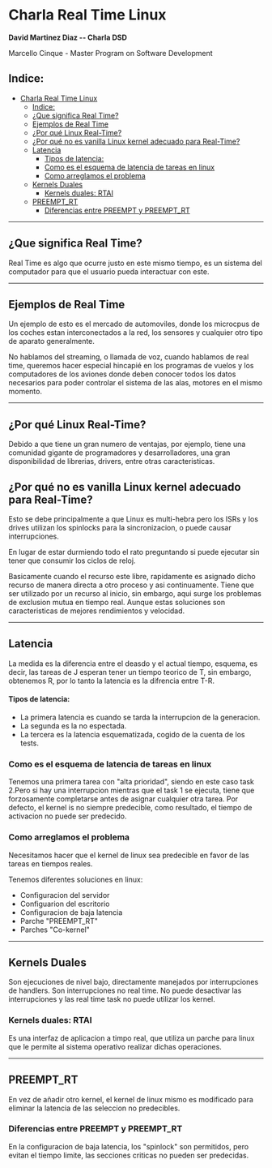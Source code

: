 # Charla Real Time Linux

**David Martinez Diaz -- Charla DSD**

Marcello Cinque - Master Program on Software Development

## Indice:

- [Charla Real Time Linux](#charla-real-time-linux)
  - [Indice:](#indice)
  - [¿Que significa Real Time?](#que-significa-real-time)
  - [Ejemplos de Real Time](#ejemplos-de-real-time)
  - [¿Por qué Linux Real-Time?](#por-qué-linux-real-time)
  - [¿Por qué no es vanilla Linux kernel adecuado para Real-Time?](#por-qué-no-es-vanilla-linux-kernel-adecuado-para-real-time)
  - [Latencia](#latencia)
      - [Tipos de latencia:](#tipos-de-latencia)
    - [Como es el esquema de latencia de tareas en linux](#como-es-el-esquema-de-latencia-de-tareas-en-linux)
    - [Como arreglamos el problema](#como-arreglamos-el-problema)
  - [Kernels Duales](#kernels-duales)
    - [Kernels duales: RTAI](#kernels-duales-rtai)
  - [PREEMPT\_RT](#preempt_rt)
    - [Diferencias entre PREEMPT y PREEMPT\_RT](#diferencias-entre-preempt-y-preempt_rt)

---
## ¿Que significa Real Time?

Real Time es algo que ocurre justo en este mismo tiempo, es un sistema del computador para que el usuario pueda interactuar con este.

---
## Ejemplos de Real Time

Un ejemplo de esto es el mercado de automoviles, donde los microcpus de los coches estan interconectados a la red, los sensores y cualquier otro tipo de aparato generalmente.

No hablamos del streaming, o llamada de voz, cuando hablamos de real time, queremos hacer especial hincapié en los programas de vuelos y los computadores de los aviones donde deben conocer todos los datos necesarios para poder controlar el sistema de las alas, motores en el mismo momento.

---

## ¿Por qué Linux Real-Time?

Debido a que tiene un gran numero de ventajas, por ejemplo, tiene una comunidad gigante de programadores y desarrolladores, una gran disponibilidad de librerias, drivers, entre otras caracteristicas.

## ¿Por qué no es vanilla Linux kernel adecuado para Real-Time?

Esto se debe principalmente a que Linux es multi-hebra pero los ISRs y los drives utilizan los spinlocks para la sincronizacion, o puede causar interrupciones.

En lugar de estar durmiendo todo el rato preguntando si puede ejecutar sin tener que consumir los ciclos de reloj.

Basicamente cuando el recurso este libre, rapidamente es asignado dicho recurso de manera directa a otro proceso y asi continuamente. Tiene que ser utilizado por un recurso al inicio, sin embargo, aqui surge los problemas de exclusion mutua en tiempo real. Aunque estas soluciones son caracteristicas de mejores rendimientos y velocidad.

---

## Latencia

La medida es la diferencia entre el deasdo y el actual tiempo, esquema, es decir, las tareas de J esperan tener un tiempo teorico de T, sin embargo, obtenemos R, por lo tanto la latencia es la difrencia entre T-R.

#### Tipos de latencia:

* La primera latencia es cuando se tarda la interrupcion de la generacion.
* La segunda es la no espectada.
* La tercera es la latencia esquematizada, cogido de la cuenta de los tests.

### Como es el esquema de latencia de tareas en linux

Tenemos una primera tarea con "alta prioridad", siendo en este caso task 2.Pero si hay una interrupcion mientras que el task 1 se ejecuta, tiene que forzosamente completarse antes de asignar cualquier otra tarea.
Por defecto, el kernel is no siempre predecible, como resultado, el tiempo de activacion no puede ser predecido.

### Como arreglamos el problema

Necesitamos hacer que el kernel de linux sea predecible en favor de las tareas en tiempos reales. 

Tenemos diferentes soluciones en linux:

* Configuracion del servidor
* Configuarion del escritorio
* Configuracion de baja latencia 
* Parche "PREEMPT_RT"
* Parches "Co-kernel"

---

## Kernels Duales

Son ejecuciones de nivel bajo, directamente manejados por interrupciones de handlers. Son interrupciones no real time.
No puede desactivar las interrupciones y las real time task no puede utilizar los kernel.

### Kernels duales: RTAI

Es una interfaz de aplicacion a timpo real, que utiliza un parche para linux que le permite al sistema operativo realizar dichas operaciones.

---

## PREEMPT_RT

En vez de añadir otro kernel, el kernel de linux mismo es modificado para eliminar la latencia de las seleccion no predecibles.

### Diferencias entre PREEMPT y PREEMPT_RT

En la configuracion de baja latencia, los "spinlock" son permitidos, pero evitan el tiempo limite, las secciones criticas no pueden ser predecidas.


